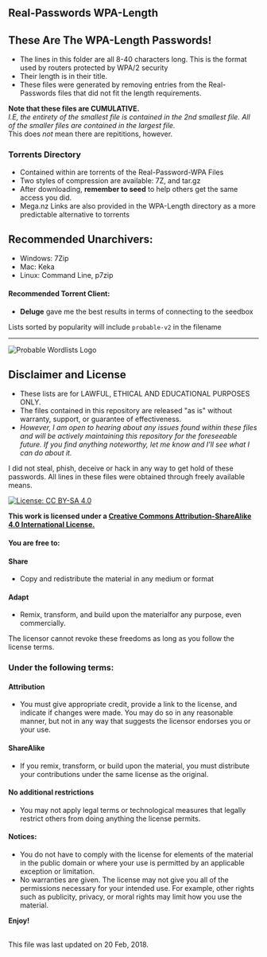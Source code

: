 ## Real-Passwords WPA-Length


##  These Are The WPA-Length Passwords!

  * The lines in this folder are all 8-40 characters long. This is the format used by routers protected by WPA/2 security
  * Their length is in their title.
  * These files were generated by removing entries from the Real-Passwords files that did not fit the length requirements.



  __Note that these files are CUMULATIVE.__ <br>
  *I.E, the entirety of the smallest file is contained in the 2nd smallest file. All of the smaller files are contained in the largest file.* <br>
  This does *not* mean there are repititions, however.


### Torrents Directory
  * Contained within are torrents of the Real-Password-WPA Files
  * Two styles of compression are available: 7Z, and tar.gz
  * After downloading, __remember to seed__ to help others get the same access you did.
  * Mega.nz Links are also provided in the WPA-Length directory as a more predictable alternative to torrents


## Recommended Unarchivers:
* Windows: 7Zip
* Mac: Keka
* Linux: Command Line, p7zip

#### Recommended Torrent Client:
* __Deluge__ gave me the best results in terms of connecting to the seedbox


Lists sorted by popularity will include `probable-v2` in the filename

***

![Probable Wordlists Logo](https://raw.githubusercontent.com/berzerk0/Probable-Wordlists/master/ProbableWordlistLogo.png)


## Disclaimer and License
 + These lists are for LAWFUL, ETHICAL AND EDUCATIONAL PURPOSES ONLY.
 + The files contained in this repository are released "as is" without warranty, support, or guarantee of effectiveness.
 + *However, I am open to hearing about any issues found within these files and will be actively maintaining this repository for the foreseeable future. If you find anything noteworthy, let me know and I'll see what I can do about it.*

I did not steal, phish, deceive or hack in any way to get hold of these passwords.
All lines in these files were obtained through freely available means.


 [![License: CC BY-SA 4.0](https://img.shields.io/badge/License-CC%20BY--SA%204.0-lightgrey.svg)](http://creativecommons.org/licenses/by-sa/4.0/)

 __This work is licensed under a [Creative Commons Attribution-ShareAlike 4.0 International License.](https://creativecommons.org/licenses/by-sa/4.0/)__

#### You are free to:

#### Share
+ Copy and redistribute the material in any medium or format

#### Adapt
+ Remix, transform, and build upon the materialfor any purpose, even commercially.

The licensor cannot revoke these freedoms as long as you follow the license terms.

### Under the following terms:

#### Attribution
+ You must give appropriate credit, provide a link to the license, and indicate if changes were made. You may do so in any reasonable manner, but not in any way that suggests the licensor endorses you or your use.
#### ShareAlike
+ If you remix, transform, or build upon the material, you must distribute your contributions under the same license as the original.
#### No additional restrictions
+ You may not apply legal terms or technological measures that legally restrict others from doing anything the license permits.

#### Notices:
+ You do not have to comply with the license for elements of the material in the public domain or where your use is permitted by an applicable exception or limitation.
+ No warranties are given. The license may not give you all of the permissions necessary for your intended use. For example, other rights such as publicity, privacy, or moral rights may limit how you use the material.




__Enjoy!__


<br>
This file was last updated on 20 Feb, 2018.

